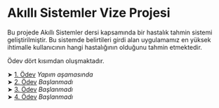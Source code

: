 # Akıllı Sistemler Vize Projesi

Bu projede Akıllı Sistemler dersi kapsamında bir hastalık tahmin sistemi geliştirilmiştir. Bu sistemde belirtileri girdi alan uygulamamız en yüksek ihtimalle kullanıcının hangi hastalığının olduğunu tahmin etmektedir. 

Ödev dört kısımdan oluşmaktadır.     

➤ [1. Ödev](./Proje) *Yapım aşamasında*    
➤ [2. Ödev](./Proje) *Başlanmadı*    
➤ [3. Ödev](./Proje) *Başlanmadı*    
➤ [4. Ödev](./Proje) *Başlanmadı*     

